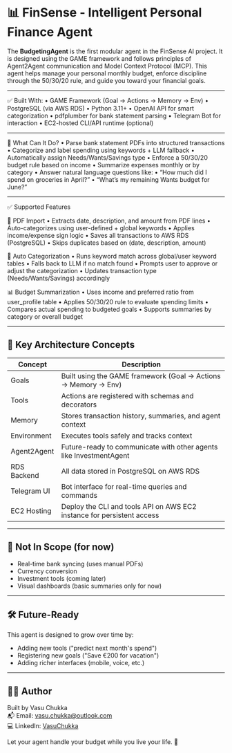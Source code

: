 # 📊 FinSense - Intelligent Personal Finance Agent

The **BudgetingAgent** is the first modular agent in the FinSense AI project. It is designed using the GAME framework and follows principles of Agent2Agent communication and Model Context Protocol (MCP). This agent helps manage your personal monthly budget, enforce discipline through the 50/30/20 rule, and guide you toward your financial goals.

---

✅ Built With:
	•	GAME Framework (Goal → Actions → Memory → Env)
	•	PostgreSQL (via AWS RDS)
	•	Python 3.11+
	•	OpenAI API for smart categorization
	•	pdfplumber for bank statement parsing
	•	Telegram Bot for interaction
	•	EC2-hosted CLI/API runtime (optional)

---

🎯 What Can It Do?
	•	Parse bank statement PDFs into structured transactions
	•	Categorize and label spending using keywords + LLM fallback
	•	Automatically assign Needs/Wants/Savings type
	•	Enforce a 50/30/20 budget rule based on income
	•	Summarize expenses monthly or by category
	•	Answer natural language questions like:
	•	“How much did I spend on groceries in April?”
	•	“What’s my remaining Wants budget for June?”

---

✅ Supported Features

📄 PDF Import
	•	Extracts date, description, and amount from PDF lines
	•	Auto-categorizes using user-defined + global keywords
	•	Applies income/expense sign logic
	•	Saves all transactions to AWS RDS (PostgreSQL)
	•	Skips duplicates based on (date, description, amount)

🤖 Auto Categorization
	•	Runs keyword match across global/user keyword tables
	•	Falls back to LLM if no match found
	•	Prompts user to approve or adjust the categorization
	•	Updates transaction type (Needs/Wants/Savings) accordingly

📊 Budget Summarization
	•	Uses income and preferred ratio from user_profile table
	•	Applies 50/30/20 rule to evaluate spending limits
	•	Compares actual spending to budgeted goals
	•	Supports summaries by category or overall budget

---

## 🧠 Key Architecture Concepts

| Concept | Description |
|--------|-------------|
| Goals | Built using the GAME framework (Goal → Actions → Memory → Env) |
| Tools | Actions are registered with schemas and decorators |
| Memory | Stores transaction history, summaries, and agent context |
| Environment | Executes tools safely and tracks context |
| Agent2Agent | Future-ready to communicate with other agents like InvestmentAgent |
| RDS Backend | All data stored in PostgreSQL on AWS RDS |
| Telegram UI | Bot interface for real-time queries and commands |
| EC2 Hosting | Deploy the CLI and tools API on AWS EC2 instance for persistent access |

---

## 🚫 Not In Scope (for now)
- Real-time bank syncing (uses manual PDFs)
- Currency conversion
- Investment tools (coming later)
- Visual dashboards (basic summaries only for now)

---

## 🛠 Future-Ready
This agent is designed to grow over time by:
- Adding new tools ("predict next month's spend")
- Registering new goals ("Save €200 for vacation")
- Adding richer interfaces (mobile, voice, etc.)

---

## 👨‍💼 Author

Built by Vasu Chukka  
📬 Email: vasu.chukka@outlook.com  
💻 LinkedIn: [VasuChukka](https://www.linkedin.com/in/vasu-chukka-1a3569116/)

Let your agent handle your budget while you live your life. 💸

